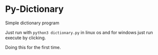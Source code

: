# Py-Dictionary
Simple dictionary program 

Just run with `python3 dictionary.py` in linux os and for windows just run execute by clicking.

Doing this for the first time.
